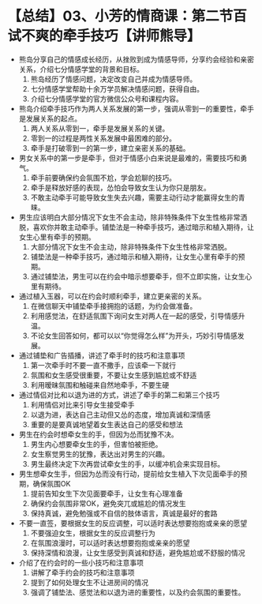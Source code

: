 # 【总结】03、小芳的情商课：第二节百试不爽的牵手技巧【讲师熊导】

-   熊岛分享自己的情感成长经历，从挫败到成为情感导师，分享约会经验和亲密关系，介绍七分情感学堂的背景和目标。
    1.  熊岛经历了情感问题，决定改变自己并成为情感导师。
    2.  七分情感学堂帮助十余万学员解决情感问题，获得自由。
    3.  介绍七分情感学堂的官方微信公众号和课程内容。
-   熊岛介绍牵手技巧作为两人关系发展的第一步，强调从零到一的重要性，牵手是发展关系的起点。
    1.  两人关系从零到一，牵手是发展关系的关键。
    2.  零到一的过程是两性关系发展中最困难的部分。
    3.  牵手是打破零到一的第一步，建立亲密关系的基础。
-   男女关系中的第一步是牵手，但对于情感小白来说是最难的，需要技巧和勇气。
    1.  牵手前要确保约会氛围不尬，学会尬聊的技巧。
    2.  牵手是释放好感的表现，怂怕会导致女生认为你只是朋友。
    3.  不敢主动牵手可能导致女生失去兴趣，需要主动行动才能赢得女生的青睐。
-   男生应该明白大部分情况下女生不会主动，除非特殊条件下女生性格非常洒脱，喜欢你并敢主动牵手。铺垫法是一种牵手技巧，通过暗示和植入期待，让女生心里有牵手的预期。
    1.  大部分情况下女生不会主动，除非特殊条件下女生性格非常洒脱。
    2.  铺垫法是一种牵手技巧，通过暗示和植入期待，让女生心里有牵手的预期。
    3.  通过铺垫法，男生可以在约会中暗示想要牵手，但不立即实施，让女生心里有期待。
-   通过植入玉器，可以在约会时顺利牵手，建立更亲密的关系。
    1.  在微信聊天中铺垫牵手接拥抱的话题，为约会做准备。
    2.  利用感觉法，在舒适氛围下询问女生对两人在一起的感受，引导情感升温。
    3.  不论女生回答如何，都可以以“你觉得怎么样”为开头，巧妙引导情感发展。
-   通过铺垫和广告插播，讲述了牵手时的技巧和注意事项
    1.  第一次牵手时不要一直不撒手，应该牵一下就行
    2.  氛围和女生感受很重要，不要让女生感到尴尬或不舒适
    3.  利用暧昧氛围和触碰来自然地牵手，不要生硬
-   通过情侣对比和以退为进的方式，讲述了牵手的第二和第三个技巧
    1.  利用情侣对比来引导女生接受牵手
    2.  以退为进，表达自己主动但又怂的态度，增加真诚和深情感
    3.  重要的是要真诚地望着女生表达自己的感受和想法
-   男生在约会时想牵女生的手，但因为怂而犹豫不决。
    1.  男生内心想要牵女生的手，但害怕被拒绝。
    2.  女生察觉男生的犹豫，表达出对男生的兴趣。
    3.  男生最终决定下次再尝试牵女生的手，以缓冲机会来实现目标。
-   男生想牵女生手，但因为怂而没有行动，提前给女生植入下次见面牵手的预期，确保氛围OK
    1.  提前告知女生下次见面要牵手，让女生有心理准备
    2.  确保约会氛围非常OK，避免突兀或尴尬的情况发生
    3.  保持真诚，避免勉强或不自信的肢体语言，真诚是最好的套路
-   不要一直签，要根据女生的反应调整，可以适时表达想要抱抱或亲亲的愿望
    1.  不要强迫女生，根据女生的反应调整行为
    2.  在氛围浪漫时，可以适时表达想要抱抱或亲亲的愿望
    3.  保持深情和浪漫，让女生感受到真诚和舒适，避免尴尬或不舒服的情况
-   介绍了在约会时的一些小技巧和注意事项
    1.  讲解了牵手约会的技巧和注意事项
    2.  提到了如何处理女生不让进房间的情况
    3.  强调了铺垫法、感觉法和以退为进的重要性，以及约会氛围的重要性。